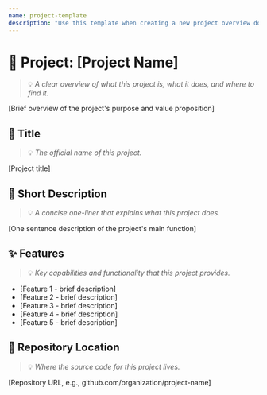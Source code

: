 ```yaml
---
name: project-template
description: "Use this template when creating a new project overview document with title, description, features, and repository information."
---
```

# 🚀 Project: [Project Name]

> 💡 *A clear overview of what this project is, what it does, and where to find it.*

[Brief overview of the project's purpose and value proposition]

## 📝 Title
> 💡 *The official name of this project.*

[Project title]

## 📄 Short Description
> 💡 *A concise one-liner that explains what this project does.*

[One sentence description of the project's main function]

## ✨ Features
> 💡 *Key capabilities and functionality that this project provides.*

- [Feature 1 - brief description]
- [Feature 2 - brief description]
- [Feature 3 - brief description]
- [Feature 4 - brief description]
- [Feature 5 - brief description]

## 📍 Repository Location
> 💡 *Where the source code for this project lives.*

[Repository URL, e.g., github.com/organization/project-name]
